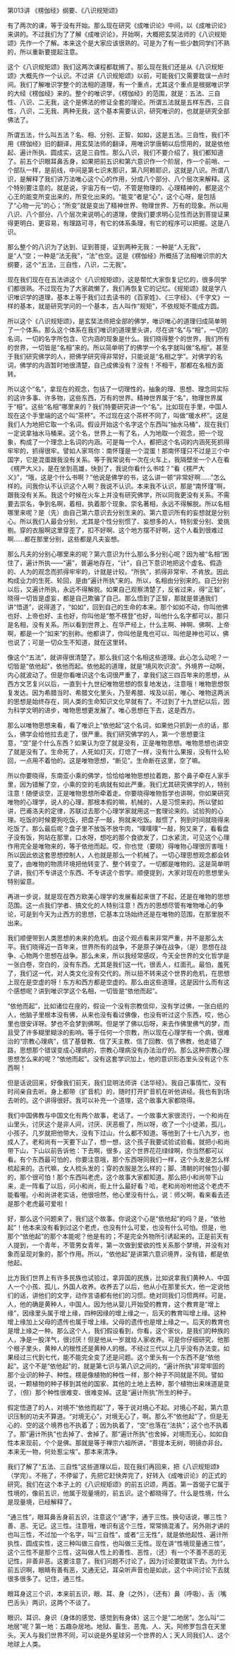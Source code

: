 第013讲 《楞伽经》纲要、《八识规矩颂》

有了两次的课，等于没有开始。那么现在研究《成唯识论》中间，以《成唯识论》来讲的。不过我们为了了解《成唯识论》，开始啊，大概把玄奘法师的《八识规矩颂》先作一个了解。本来这个是大家应该很熟的。可是为了有一些少数同学们不熟的，所以重新要提起注意。

这个《八识规矩颂》我们这两次课程都耽搁了。那么现在我们还是从《八识规矩颂》大概先作一个认识。不过讲《八识规矩颂》以前，可能我们又需要耽误一点时间。我们了解唯识学整个的法相的道理，有一个重点，尤其这个重点是根据唯识学的大经《楞伽经》来的。整个的唯识学，《楞伽经》的范围，就是：五法、三自性、八识、二无我，这个是佛法的修证全套的理论。所谓五法就是五样东西，三自性，八识，二无我、两种无我，这个基本需要认识，研究唯识的，也就是研究全部佛法了。

所谓五法，什么叫五法？名、相、分别、正智、如如，这是五法。三自性，我们不用《楞伽经》旧的翻译，用玄奘法师的翻译，用唯识学唐朝以后惯用的，就是依他起、遍计所执、圆成实，这是三自性。那么八识，我们不要介绍了，我们都知道了。前五个识眼耳鼻舌身，如果把前五识和第六意识作一个阶层，作一个前哨、一个部队一样，是前线，中间是第七识末那识，第八阿赖耶识，这就是八识。所谓八识，是解释了我们讲万法唯心这个心的作用，分成八个部分、八个层次来解释。这个特别要注意的。就是说，宇宙万有一切，不管是物理的、心理精神的，都是这个心王的能变所变出来的，所变化出来的。“能变”者是“心”，这个心呀，是包括了“心物一元”的心；“所变”就是变出了精神世界、物理世界、万有的现象。所以用八识、八个部分、八个层次来说明心的道理，使我们要求明心见性而达到菩提证果得更明白、更容易，有理路可寻，有它的体系条理，有它的程序可以把握。这是八识。

那么整个的八识为了达到、证到菩提，证到两种无我：一种是“人无我”，是“人”空；一种是“法无我”，“法”也空。这是《楞伽经》所概括了法相唯识宗的大纲要，这个“五法，三自性，八识，二无我”。

现在我们现在在五法讲这个《八识规矩颂》，这是帮忙大家恢复记忆的，很多同学们都很熟。不过现在为了大家疏懒了，我们再恢复它的记忆。《规矩颂》就是学八识唯识学的道理，基本上等于我们过去读书的《百家姓》、《三字经》、《千字文》一样的基本，就是研究学问的一个基本，古人叫作“规矩”，不依规矩不能成方圆。

所以这个《八识规矩颂》，是玄奘法师把全部的佛学，唯识唯心的道理归成简单明了一个体系。那么这个体系在我们唯识的道理里头讲，尽在讲“名”与“相”，一切的名词，一切的名字所包含、它内涵的现象是什么。我们晓得整个的世界，我们所有的世界，一切皆是“名相”来的。所以简单明了的佛学一个名字就叫做“名相”。甚至于我们研究佛学的人，把佛学研究得非常好，只能说是“名相之学”。对佛学的名词，佛学的内涵暂时地很清楚，自己成佛没有？没有！不相干，那都在名相方面转。

所以这个“名”，拿现在的观念，包括了一切理性的，抽象的理、思想、理念同实际的这许多事、许多物，这些东西，万有的世界。精神世界属于“名”，物理世界属于“相”。这些“名相”哪里来的？我们特要研究讲一个“名”。比如现在手里，中国人现在这个手里端的这个叫“茶杯”。不过现在这个茶杯不同了，叫做“暖水杯”。这是我们人为地把它取一个名词。假设开始这个名字这个东西叫“抽水马桶”，现在我们一定说拿抽水马桶来。这个名，世界上一有了名，人为地取一个观念，把一个现象，构成了一个理念上名词的内涵。可是每一个人，都把这个名词的内涵死死抓得牢牢的，抓得很牢。譬如人家骂你：南怀瑾是一个混蛋！那南怀瑾只不过是三个中国字，它是混蛋跟我没有关系。等于我常说有一次在火车上，我隔壁坐一个人在看《楞严大义》，是在坐到高雄，快到了，我说你看什么书哇？“看《楞严大义》”，“哦，这是个什么书啊？”他说是佛学的书，这么讲一顿“非常好啊……”怎么样的。问我你认不认识这个人啊？我说不认识。本来我不认识，那是“南怀瑾”啊，跟我没有关系。我这个时候在火车上并没有研究佛学，所以同我更没有关系。不需要去崇名，争到名啊，着相，执着那个现象。崇名著相，永远不得解脱。所以名相哪里来呢？是（先）由自己第六意识去分别生来的。第六意识所有的妄想就是分别心。所以我们人最会分别，尤其是个性分别惯了、妄想多的人，特别爱分别、爱挑剔。穿的衣服啊这里穿歪了，扣不好啊、这个地方摆不好啊，这个人看到很难过啊……都在那里分别，这些都是凡夫妄想。

那么凡夫的分别心哪里来的呢？第六意识为什么那么多分别心呢？因为被“名相”困住了，遍计所执――“遍”，普遍地存在，“计”，自己下意识地把这个虚名、假造的、人为的观念而抓得牢牢的，计就是计较。“所执”，抓得非常牢、不肯放。因此构成业力的生死、轮回，是由“遍计所执”来的。所以，名相由分别来的。自己分别以后，又遍计所执，永远不得解脱。如果自己观察清楚了，反省过来，得“正智”，晓得一切皆是虚妄，都是自己欺骗了自己。那么悟到了正智，那就是普通我们讲“悟道”，说得道了，“如如”，回到自己的生命的本来。那个如如不动，你叫他佛也好、上帝也好、主也好，你叫他是“憨不楞登”也好，叫他什么名字都可以，那只是名相，没有关系。所以看到世界上、在华严经上，什么主啊、神啊、佛啊、上帝啊，都是一个“如来”的别称。他都讲了，你叫他是鬼也可以、叫他是神也可以，佛也说了；可是一切众生不知道，就在这里转。

像这个“五法”，就讲得很清楚了。那么我们这个名相这些道理。此心怎么动呢？一切皆是“依他起”，依他而起。依他起的道理，就是“境风吹识浪”。外境界一动啊，内心就波动了。但是你看唯识这个名词很严重了，拿我们这三四百年来的思想，从西方文艺复兴以后，一直到十九世纪唯物思想的恢复地发达，注意哦！唯物思想恢复发达。因为希腊当时、希腊文化里头，乃至希腊、埃及以前，唯心、唯物这两派的思想是始终存在，同人类的生命知识文化早就有了。不过到了十九世纪以后，因为科学文明的进步，唯物思想更发展了。唯心思想在下去，这是西方。

那么以唯物思想来看，看了唯识上“依他起”这个名词，如果他只抓到一点的话，那么，佛学会给他拉去走了，很严重。我们研究佛学的人，第一个思想要注意，“空”是个什么东西？如果认为空了就是没有，正是唯物思想。唯物思想也讲空了就是没有了。生命死了，人死如灯灭，灯熄了一样，没有什么果报，没有什么轮回，一点用不着怕的。这是唯物思想，“断见”。生命断在这里，空了嘛。

所以你要晓得，东南亚小乘的佛学，恰恰给唯物思想拉着跑，那个鼻子牵在人家手里，因为错解了空，小乘的空的毛病就有如此严重。我们尤其研究佛学的人，特别注意！随便谈空，正是唯物思想所牵着走。你要晓得唯物哲学也讲啊，你如果研究唯物的心理学，说人的心理，那根本假的嘛，机械的，人是习惯来的。所以譬如讲，巴甫洛夫的定律，苏联过去那个心理学家就用这一套理论来的。试验狗的心理。吃饭的时候要狗吃饭，把盘子一敲，狗就来吃饭。敲惯了，狗到时间就晓得来吃饭了。那么最后呢？盘子里不放饭不放牛肉，“噗噗噗”一敲，狗又来了，看看盘子没有饭，狗站在那里，口水呀，想吃的那个食欲发了，口水紧流，可见这个心理作用完全是唯物来的，等于依他而起。哎，你也觉（要晓）得唯物心理很厉害哦！所以因此依这套思想控制人，人也就是那么一个机械了。一切心理思想观念都会转变了，由唯物的物质环境把他转变了、整个转变了。一切都是唯物的。这是简单明了讲，我们不专讲这个东西、不专讲这个哲学。顺便提到，大家对现在的思想里头特别留意。

再进一步说，就是现在西方欧美心理学的发展看起来很了不起，还是在唯物的思想范围。这一点我们学者、搞文化的人特别注意！西方的思想尽管有唯物唯心的争论，可是到今天为止西方的思想，它基本立场始终还是在唯物的范围，在那里脱不出来。

我们顺便带到人类思想的未来的危机。由这个观点看来非常严重，并不是那么太平。我们晓得近一百年来，世界所有的战争，不是原子弹在战争，（是）思想在战争、心物两个思想在战争。那么未来，所以我经常感叹，今天全世界的文化哲学是一张白卷，空白的，没有东西。尤其是我们这一代，很丢人，红面孔。最怕，羞死了，我们这一代，对人类文化没有交代的。所以扭不转来这个世界的危机，在思想上现在是空虚的呀！东方和西方都是空虚的。那么由这些道理，这是因什么而有这个感想呢？讲到唯识学这个名相，一切皆是“依他而起”。

“依他而起”，比如诸位在座的，假设一个没有宗教信仰，没有学过佛，一张白纸的人，他脑子里根本没有佛，从来也没有看过佛像，也没有听过这个东西，哎，他心里也很安详呀。梦也不会梦到佛啊。但是学了佛以后呀，来去作佛里佛气的梦，而且受了许多糊里糊涂的影响。等于任何一个宗教，所以现在心理学有一个病，很难治的“宗教心理病”，信了基督教、信了天主教、信了回教、信了佛教，他走错了路，思想那个错误变成心理病的，宗教心理病没有办法治疗的。那么这种宗教心理思想怎么来的呢？“依他而起”。没有这套学识加上，他的意识形态里头没有这个东西啊！

但是话说回来，好像我们前天，我们显明法师讲《法华经》。我自己事情忙，没有时间亲自去听。身上都带（扩音机）的，随时打开扩音机在听他讲经。我也有到场去听的。这个讲得很好。我可以补充一个道理，这个故事大家都晓得。

我们中国佛教与中国文化有两个故事，老话了。一个故事大家很流行，一个和尚在山里头，讨厌这个是非人间，讨厌、厌恶极了，所以呀，收了一个小徒弟，孤儿，小孩子。几岁就把他带大，没有下过山，什么都不知道。等他到了十七八九岁，也成人了。老和尚有一天要下山了，想一想，这个孩子我要试验试验看。就把小和尚带下山，下山以前告诉他：下去啊，很多，这个世界花花绿绿啊，你当然都可以看。有个东西最可怕的，你要注意哦，那个东西呀同我们一样，这个头发是怎么样梳起来的。古代嘛，女人梳头发的；穿的衣服是怎么样的；脚、清朝的时候包小脚的，那个很可怕！那个东西叫老虎，这个故事大家都知道。那么把小和尚带下山来，走一阵看了以后，问小和尚，街上什么最好看？哈，老和尚吩咐他这个老虎不能看喔。小和尚讲老实话，他很坦然，他心里没有什么，说：师父啊，看来看去还是那个老虎最可爱啦！

好，那么这个问题来了，我们这个故事。你说这个心是“依他起”的吗？是，“依他起”！他本来没有看到过这个老虎，也没有什么可爱，也没有什么可怕。但是，他那个“依他起”的那个本能呢？他是有的；不是完全外物所引诱起来的。正是前天有人提到，一个青年，不管男女青年，第一次做到爱欲的性关系那个梦境，并没有对象而呈现对象的，那个作用。所以，“依他起”是讲第六意识境界，没有错，都是依他起。

比方我们世界上有许多民族也试验过，拿异国的民族，比如说拿我们黄种人、中国人一个小孩、孤儿，外国人收养。收养去了以后，他从小在那里长大，他一定说他们的话，讲他们的文字，动作言语都有他们的习惯。绝对同我们习惯两样。可是，人，他的确是黄种人，中国人。因为他从婴儿开始受的教育，这个教育是“增上缘”，因缘里头属于增上缘，四种因缘的增上缘之一，后天的教育叫增上缘。这种增上缘加上父母的遗传也属于增上缘。父母的遗传也是增上缘之一。后天的教育也是增上缘之一种。那么这个人，我们假设看到，你看，这个家伙，是我们的种族的人，净是一股洋气，很讨厌！但是他从一岁就给人家收养。可是你仔细研究，他那个根子里头，黄种人的根性还是黄种人的根。不经过三代以上几乎没有办法变。如果经过三代到七代，能不能完全变了还是问题。这个里头有一个东西不是“依他起”。这个不是“依他起”的，就是第七识与第八识之间的，“遍计所执”非常牢固的那个业识的种子、种性。楞是像植物的种性一样，那个种子不同就是不同。譬如说，一颗植物的种子移到其他的国家、其他的土地上去种，那个植物出来味道是变了，（但）那个种性很难变、很难变掉。这是“遍计所执”所生的种子。

假定悟道了的人，对境不“依他而起”了，等于说对境心不起。对境心不起，第六意识压制的功夫不算道。“对境无心”，对境无心了，啊。那么不“依他起”了，但是无心的、空的这个境界也不执着了；因为执着了，“空”也落在“法执”；这个也不执着了。那“遍计所执”也去掉了、舍掉了。那“遍计所执”也舍掉，对境而无心，如如自性本来现前，个个是佛。那就是等于禅宗六祖所讲，“菩提本无树，明镜亦非台。本来无一物，何处惹尘埃”。那本来清净。

我们了解了“五法、三自性”这些道理以后，现在我们再回来，把《八识规矩颂》（学完）。不拖了，不停留了，先把它赶快弄完了，好转入《成唯识论》的正式的研究。我们在这个本子上的《八识规矩颂》的前五识颂，两首。第一首偈子它属于性境的，像前五识，他属于现量境的，前五识。这个都晓得了。什么是性境，什么是现量境，已经解释了。

“通三性”，眼耳鼻舌身前五识，注意这个“通”字，通于三性。换句话说，哪三性？善、恶、无记。这三性。注意哦，唯识有这个三性，常常搞混淆了。另外刚才讲的也叫三性，不过加一个名字，叫“三自性”，或者“三无性”，就是依他起性、遍计所执性、圆成实性，这三种叫做三自性，也叫做三无性。现在讲“性境现量通三性”，这个三性不是那个三性，这叫做人性上的善性、恶性，（还）有一个不善不恶的无记性，非善非恶。这要注意了。我们问题不讨论了，因为讨论要耽误下去。为什么前五识啊，眼睛有善有恶，又通无记，耳朵听声音也是如此，这个中间讨论下去就很多很多了。记住，通三性。

眼耳身这三个识，本来前五识，眼、耳、身（之外），（还有）鼻（呼吸）、舌（嘴巴舌头）两识，这两个不谈了。

眼识、耳识、身识（身体的感觉、感觉到有身体）这三个是“二地居”。怎么叫“二地居”呢？第一地：五趣杂居地。地狱、畜生、恶鬼、人、天。阿修罗包含在天里头。天人与我们世界不同，可以说是外星球另一个世界的人；天人同我们人、这个地球上人类。